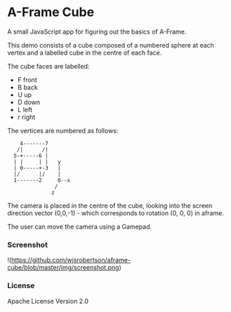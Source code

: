 A-Frame Cube
============

A small JavaScript app for figuring out the basics of A-Frame.

This demo consists of a cube composed of a numbered sphere at each vertex and a labelled cube in the centre of each face.

The cube faces are labelled:
* F front
* B back
* U up
* D down
* L left
* r right

The vertices are numbered as follows:

	    4-------7
       /|      /|
      5-+-----6 |
      | |     | |   y
      | 0-----+-3   |
      |/      |/    |
      1-------2     0--x
	               /
				  z

The camera is placed in the centre of the cube, looking into the screen direction vector (0,0,-1) - which corresponds to rotation (0, 0, 0) in aframe.

The user can move the camera using a Gamepad.

### Screenshot

!(https://github.com/wjsrobertson/aframe-cube/blob/master/img/screenshot.png)

### License

Apache License Version 2.0

